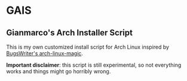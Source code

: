 # GAIS

## Gianmarco's Arch Installer Script

This is my own customized install script for Arch Linux inspired by [BugsWriter's arch-linux-magic](https://github.com/Bugswriter/arch-linux-magic).

**Important disclaimer**: this script is still experimental, so not everything works and things might go horribly wrong.
